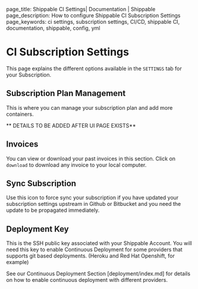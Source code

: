 page_title: Shippable CI Settings| Documentation | Shippable
page_description: How to configure Shippable CI Subscription Settings
page_keywords: ci settings, subscription settings, CI/CD, shippable CI, documentation, shippable, config, yml

# CI Subscription Settings

This page explains the different options available in the `SETTINGS` tab for your Subscription.

## Subscription Plan Management

This is where you can manage your subscription plan and add more containers.

** DETAILS TO BE ADDED AFTER UI PAGE EXISTS**


## Invoices

You can view or download your past invoices in this section. Click on `download` to download any invoice to your local computer.

## Sync Subscription

Use this icon to force sync your subscription if you have updated your subscription settings upstream in Github or Bitbucket and you need the update to be propagated immediately.

## Deployment Key

This is the SSH public key associated with your Shippable Account. You will need this key to enable Continuous Deployment for some providers that supports git based deployments. (Heroku and Red Hat Openshift, for example)

See our Continuous Deployment Section [deployment/index.md] for details on how to enable continuous deployment with different providers.
